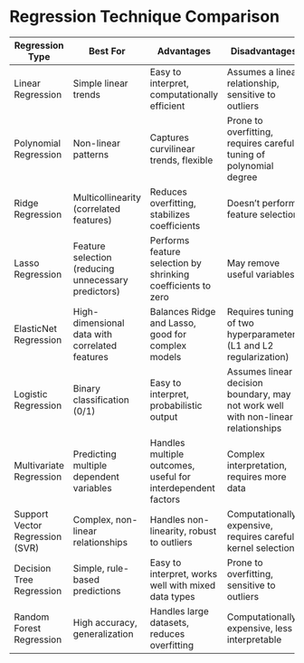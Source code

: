 # Regression Technique Comparison

| Regression Type                 | Best For                                            | Advantages                                                   | Disadvantages                                                                     |
| ------------------------------- | --------------------------------------------------- | ------------------------------------------------------------ | --------------------------------------------------------------------------------- |
| Linear Regression               | Simple linear trends                                | Easy to interpret, computationally efficient                 | Assumes a linear relationship, sensitive to outliers                              |
| Polynomial Regression           | Non-linear patterns                                 | Captures curvilinear trends, flexible                        | Prone to overfitting, requires careful tuning of polynomial degree                |
| Ridge Regression                | Multicollinearity (correlated features)             | Reduces overfitting, stabilizes coefficients                 | Doesn’t perform feature selection                                                 |
| Lasso Regression                | Feature selection (reducing unnecessary predictors) | Performs feature selection by shrinking coefficients to zero | May remove useful variables                                                       |
| ElasticNet Regression           | High-dimensional data with correlated features      | Balances Ridge and Lasso, good for complex models            | Requires tuning of two hyperparameters (L1 and L2 regularization)                 |
| Logistic Regression             | Binary classification (0/1)                         | Easy to interpret, probabilistic output                      | Assumes linear decision boundary, may not work well with non-linear relationships |
| Multivariate Regression         | Predicting multiple dependent variables             | Handles multiple outcomes, useful for interdependent factors | Complex interpretation, requires more data                                        |
| Support Vector Regression (SVR) | Complex, non-linear relationships                   | Handles non-linearity, robust to outliers                    | Computationally expensive, requires careful kernel selection                      |
| Decision Tree Regression        | Simple, rule-based predictions                      | Easy to interpret, works well with mixed data types          | Prone to overfitting, sensitive to outliers                                       |
| Random Forest Regression        | High accuracy, generalization                       | Handles large datasets, reduces overfitting                  | Computationally expensive, less interpretable                                     |